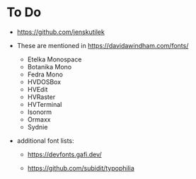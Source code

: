 # To Do

-   https://github.com/jenskutilek

-   These are mentioned in https://davidawindham.com/fonts/

    -   Etelka Monospace
    -   Botanika Mono
    -   Fedra Mono
    -   HVDOSBox
    -   HVEdit
    -   HVRaster
    -   HVTerminal
    -   Isonorm
    -   Ormaxx
    -   Sydnie

-   additional font lists:

    -   https://devfonts.gafi.dev/

    -   https://github.com/subidit/typophilia
